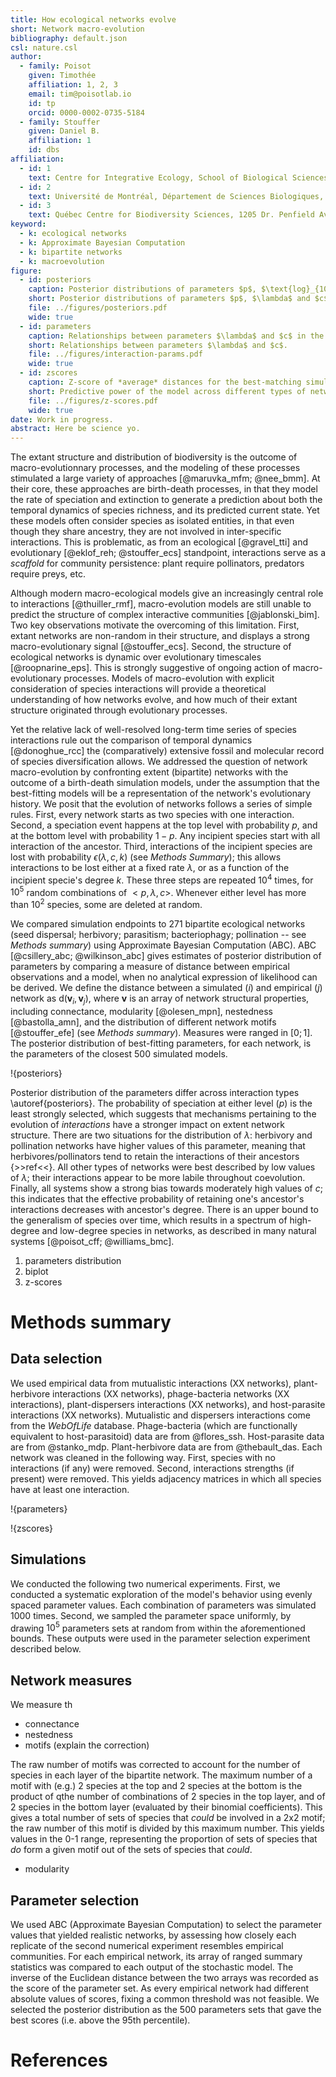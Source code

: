 ```yaml
---
title: How ecological networks evolve
short: Network macro-evolution
bibliography: default.json
csl: nature.csl
author:
  - family: Poisot
    given: Timothée
    affiliation: 1, 2, 3
    email: tim@poisotlab.io
    id: tp
    orcid: 0000-0002-0735-5184
  - family: Stouffer
    given: Daniel B.
    affiliation: 1
    id: dbs
affiliation:
  - id: 1
    text: Centre for Integrative Ecology, School of Biological Sciences, University of Canterbury, Christchurch, New Zealand
  - id: 2
    text: Université de Montréal, Département de Sciences Biologiques, 90 Avenue Vincent d'Indy, Montréal, QC, CAN, H2V3S9
  - id: 3
    text: Québec Centre for Biodiversity Sciences, 1205 Dr. Penfield Avenue, Montréal, QC, CAN, H3A1B1
keyword:
  - k: ecological networks
  - k: Approximate Bayesian Computation
  - k: bipartite networks
  - k: macroevolution
figure:
  - id: posteriors
    caption: Posterior distributions of parameters $p$, $\text{log}_{10}\lambda$ and $\text{log}_{10}c$. The grey shaded area is a representation of the uniform prior distribution. Although there is no strong selections on the values of $p$, networks do differ strongly both from the prior, and from one another, on $\lambda$ and $c$.
    short: Posterior distributions of parameters $p$, $\lambda$ and $c$.
    file: ../figures/posteriors.pdf
    wide: true
  - id: parameters
    caption: Relationships between parameters $\lambda$ and $c$ in the five different types of networks. The grey points indicate all networks in the dataset. Different types of ecological interactions occupy different positions along the $\lambda$-$c$ continuum.
    short: Relationships between parameters $\lambda$ and $c$.
    file: ../figures/interaction-params.pdf
    wide: true
  - id: zscores
    caption: Z-score of *average* distances for the best-matching simulations. Herbivory and pollination networks are better predicted by this model, while z-scores for seed dispersal, prasitism, and bacteriophagy, are centered around 0. The differences in z-scores may come for the fact that evolutionary processes have a stronger footprint on the extant structure of some types of interactions(herbivory, pollination). 
    short: Predictive power of the model across different types of networks.
    file: ../figures/z-scores.pdf
    wide: true
date: Work in progress.
abstract: Here be science yo.
---
```


The extant structure and distribution of biodiversity is the outcome of
macro-evolutionnary processes, and the modeling of these processes stimulated a
large variety of approaches [@maruvka_mfm; @nee_bmm]. At their core, these
approaches are birth-death processes, in that they model the rate of speciation
and extinction to generate a prediction about both the temporal dynamics of
species richness, and its predicted current state. Yet these models often
consider species as isolated entities, in that even though they share ancestry,
they are not involved in inter-specific interactions. This is problematic, as
from an ecological [@gravel_tti] and evolutionary [@eklof_reh; @stouffer_ecs]
standpoint, interactions serve as a *scaffold* for community persistence: plant
require pollinators, predators require preys, etc.

Although modern macro-ecological models give an increasingly central role to
interactions [@thuiller_rmf], macro-evolution models are still unable to predict
the structure of complex interactive communities [@jablonski_bim]. Two key
observations motivate the overcoming of this limitation. First, extant networks
are non-random in their structure, and displays a strong macro-evolutionary
signal [@stouffer_ecs]. Second, the structure of ecological networks is dynamic
over evolutionary timescales [@roopnarine_eps]. This is strongly suggestive of
ongoing action of macro-evolutionary processes. Models of macro-evolution with
explicit consideration of species interactions will provide a theoretical
understanding of how networks evolve, and how much of their extant structure
originated through evolutionary processes.

Yet the relative lack of well-resolved long-term time series of species
interactions rule out the comparison of temporal dynamics [@donoghue_rcc]
the (comparatively) extensive fossil and molecular record of species
diversification allows. We addressed the question of network macro-evolution
by confronting extent (bipartite) networks with the outcome of a birth-death
simulation models, under the assumption that the best-fitting models will
be a representation of the network's evolutionary history. We posit that
the evolution of networks follows a series of simple rules. First, every
network starts as two species with one interaction. Second, a speciation
event happens at the top level with probability $p$, and at the bottom level
with probability $1-p$. Any incipient species start with all interaction
of the ancestor. Third, interactions of the incipient species are lost with
probability $\epsilon(\lambda, c, k)$ (see *Methods Summary*); this allows
interactions to be lost either at a fixed rate $\lambda$, or as a function
of the incipient specie's degree $k$. These three steps are repeated $10^4$
times, for $10^5$ random combinations of $<p, \lambda, c>$. Whenever either
level has more than $10^2$ species, some are deleted at random.

We compared simulation endpoints to 271 bipartite ecological networks
(seed dispersal; herbivory; parasitism; bacteriophagy; pollination --
see *Methods summary*) using Approximate Bayesian Computation (ABC). ABC
[@csillery_abc; @wilkinson_abc] gives estimates of posterior distribution of
parameters by comparing a measure of distance between empirical observations
and a model, when no analytical expression of likelihood can be derived. We
define the distance between a simulated ($i$) and empirical ($j$) network
as $\text{d}(\mathbf{v}_i, \mathbf{v}_j)$, where $\mathbf{v}$ is an array of
network structural properties, including connectance, modularity [@olesen_mpn],
nestedness [@bastolla_amn], and the distribution of different network motifs
[@stouffer_efe] (see *Methods summary*). Measures were ranged in $[0;1]$. The
posterior distribution of best-fitting parameters, for each network, is the
parameters of the closest 500 simulated models.

!{posteriors}

Posterior distribution of the parameters differ across interaction types
\autoref{posteriors}. The probability of speciation at either level ($p$)
is the least strongly selected, which suggests that mechanisms pertaining
to the evolution of *interactions* have a stronger impact on extent network
structure. There are two situations for the distribution of $\lambda$:
herbivory and pollination networks have higher values of this parameter,
meaning that herbivores/pollinators tend to retain the interactions of their
ancestors {>>ref<<}. All other types of networks were best described by low
values of $\lambda$; their interactions appear to be more labile throughout
coevolution. Finally, all systems show a strong bias towards moderately high
values of $c$; this indicates that the effective probability of retaining
one's ancestor's interactions decreases with ancestor's degree. There is
an upper bound to the generalism of species over time, which results in a
spectrum of high-degree and low-degree species in networks, as described in
many natural systems [@poisot_cff; @williams_bmc].

1. parameters distribution
2. biplot
3. z-scores

# Methods summary

## Data selection

We used empirical data from mutualistic interactions (XX networks),
plant-herbivore interactions (XX networks), phage-bacteria networks (XX
interactions), plant-dispersers interactions (XX networks), and host-parasite
interactions (XX networks). Mutualistic and dispersers interactions come from
the *WebOfLife* database. Phage-bacteria (which are functionally equivalent to
host-parasitoid) data are from @flores_ssh. Host-parasite data are from
@stanko_mdp. Plant-herbivore data are from @thebault_das. Each network was
cleaned in the following way. First, species with no interactions (if any) were
removed. Second, interactions strengths (if present) were removed. This yields
adjacency matrices in which all species have at least one interaction.

!{parameters}

!{zscores}

## Simulations

We conducted the following two numerical experiments. First, we conducted a
systematic exploration of the model's behavior using evenly spaced parameter
values. Each combination of parameters was simulated 1000 times. Second, we
sampled the parameter space uniformly, by drawing $10^5$ parameters sets at
random from within the aforementioned bounds. These outputs were used in the
parameter selection experiment described below.

## Network measures

We measure th

- connectance
- nestedness
- motifs (explain the correction)

The raw number of motifs was corrected to account for the number of species in
each layer of the bipartite network. The maximum number of a motif with (e.g.) 2
species at the top and 2 species at the bottom is the product of qthe number of
combinations of 2 species in the top layer, and of 2 species in the bottom layer
(evaluated by their binomial coefficients). This gives a total number of sets of
species that *could* be involved in a 2x2 motif; the raw number of this motif is
divided by this maximum number. This yields values in the 0-1 range,
representing the proportion of sets of species that *do* form a given motif out of
the sets of species that *could*.

- modularity

## Parameter selection

We used ABC (Approximate Bayesian Computation) to select the parameter values
that yielded realistic networks, by assessing how closely each replicate of the
second numerical experiment resembles empirical communities. For each empirical
network, its array of ranged summary statistics was compared to each output of
the stochastic model. The inverse of the Euclidean distance between the two
arrays was recorded as the score of the parameter set. As every empirical
network had different absolute values of scores, fixing a common threshold was
not feasible. We selected the posterior distribution as the 500 parameters sets
that gave the best scores (i.e. above the 95th percentile).

# References
